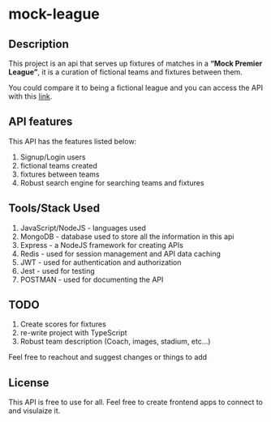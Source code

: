 # mock-league

## Description

This project is an api that serves up fixtures of matches in a **“Mock Premier League”**, it is a curation of fictional teams and fixtures between them.

You could compare it to being a fictional league and you can access the API with this [link](https://mock-league-api.herokuapp.com/ "Mock League API").

## API features

This API has the features listed below:

1. Signup/Login users
1. fictional teams created
1. fixtures between teams
1. Robust search engine for searching teams and fixtures

## Tools/Stack Used

1. JavaScript/NodeJS - languages used
1. MongoDB - database used to store all the information in this api
1. Express - a NodeJS framework for creating APIs
1. Redis - used for session management and API data caching
1. JWT - used for authentication and authorization
1. Jest - used for testing
1. POSTMAN - used for documenting the API

## TODO

1. Create scores for fixtures
1. re-write project with TypeScript
1. Robust team description (Coach, images, stadium, etc...)

Feel free to reachout and suggest changes or things to add

## License

This API is free to use for all. Feel free to create frontend apps to connect to and visulaize it.
